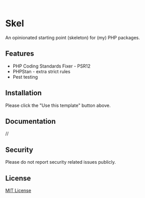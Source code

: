![Skel](art/logo.png)
# Skel
An opinionated starting point (skeleton) for (my) PHP packages.

## Features
- PHP Coding Standards Fixer - PSR12
- PHPStan - extra strict rules
- Pest testing

## Installation
Please click the "Use this template" button above.

## Documentation
//

## Security
Please do not report security related issues publicly.

## License

[MIT License](LICENSE.md)
